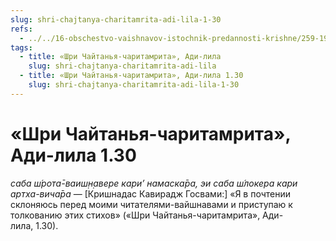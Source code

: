 ```yaml
---
slug: shri-chajtanya-charitamrita-adi-lila-1-30
refs:
  - ../../16-obschestvo-vaishnavov-istochnik-predannosti-krishne/259-1983-11-09-c3-gnev-i-proklyatiya-vajshnava-yavlyayutsya-skrytym-blagosloveniem.md
tags:
  - title: «Шри Чайтанья-чаритамрита», Ади-лила
    slug: shri-chajtanya-charitamrita-adi-lila
  - title: «Шри Чайтанья-чаритамрита», Ади-лила 1.30
    slug: shri-chajtanya-charitamrita-adi-lila-1-30
---
```


# «Шри Чайтанья-чаритамрита», Ади-лила 1.30

*саба ш́рота̄-ваиш̣н̣авере кари’ намаска̄ра, эи саба ш́локера кари артха-вича̄ра* — [Кришнадас Кавирадж Госвами:] «Я в почтении склоняюсь перед моими читателями-вайшнавами и приступаю к толкованию этих стихов» («Шри Чайтанья-чаритамрита», Ади-лила, 1.30).
